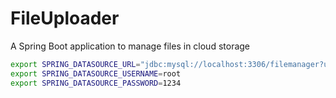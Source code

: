# FileUploader
A Spring Boot application to manage files in cloud storage

```bash
export SPRING_DATASOURCE_URL="jdbc:mysql://localhost:3306/filemanager?useSSL=false&&createDatabaseIfNotExist=true"
export SPRING_DATASOURCE_USERNAME=root
export SPRING_DATASOURCE_PASSWORD=1234
```
